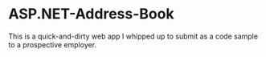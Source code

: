 ASP.NET-Address-Book
====================

This is a quick-and-dirty web app I whipped up to submit as a code sample to a prospective employer. 
